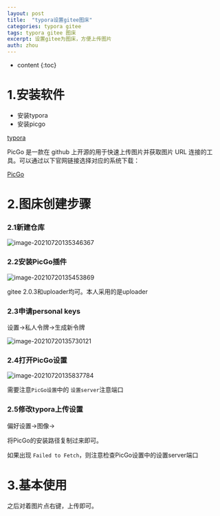 ```yaml
---
layout: post
title:  "typora设置gitee图床"
categories: typora gitee
tags: typora gitee 图床
excerpt: 设置gitee为图床，方便上传图片
auth: zhou
---
```


* content
{:toc}
# 1.安装软件

- 安装typora
- 安装picgo

[typora](https://typora.io/)

PicGo 是一款在 github 上开源的用于快速上传图片并获取图片 URL 连接的工具。可以通过以下官网链接选择对应的系统下载：

[PicGo](https://github.com/Molunerfinn/PicGo/releases)



# 2.图床创建步骤

### 2.1新建仓库

![image-20210720135346367](https://gitee.com/common-zhou/img/raw/master/img/20210720135356.png)

### 2.2安装PicGo插件

![image-20210720135453869](https://gitee.com/common-zhou/img/raw/master/img/20210720135506.png)



gitee 2.0.3和uploader均可。本人采用的是uploader



### 2.3申请personal keys

设置->私人令牌->生成新令牌

![image-20210720135730121](https://gitee.com/common-zhou/img/raw/master/img/20210720135732.png)

### 2.4打开PicGo设置

![image-20210720135837784](https://gitee.com/common-zhou/img/raw/master/img/20210720135839.png)

需要注意`PicGo设置`中的 `设置server`注意端口

### 2.5修改typora上传设置

偏好设置->图像->

将PicGo的安装路径复制过来即可。



如果出现 `Failed to Fetch`，则注意检查PicGo设置中的设置server端口



# 3.基本使用

之后对着图片点右键，上传即可。